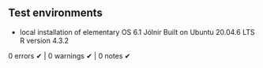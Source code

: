 ## Test environments

* local installation of elementary OS 6.1 Jólnir Built on Ubuntu 20.04.6 LTS R version 4.3.2


0 errors ✔ | 0 warnings ✔ | 0 notes ✔